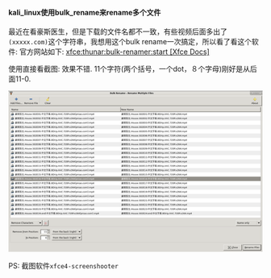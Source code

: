 #### kali_linux使用bulk_rename来rename多个文件
最近在看豪斯医生，但是下载的文件名都不一致，有些视频后面多出了`(xxxxx.com)`这个字符串，我想用这个bulk rename一次搞定，所以看了看这个软件:
官方网站如下: [xfce:thunar:bulk-renamer:start [Xfce Docs]](http://docs.xfce.org/xfce/thunar/bulk-renamer/start)

使用直接看截图: 效果不错. 11个字符(两个括号，一个dot，８个字母)刚好是从后面11-0. 

![rename截图](https://github.com/hmchzb19/hmchzb19.github.io/blob/master/screenshots/rename.png?raw=true)

PS: 截图软件`xfce4-screenshooter`
